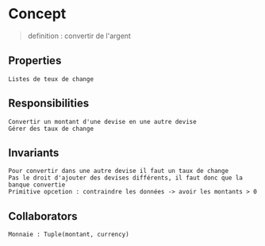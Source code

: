 # Concept

> definition : convertir de l'argent

## Properties
    Listes de teux de change

## Responsibilities
    Convertir un montant d'une devise en une autre devise
    Gérer des taux de change


## Invariants
    Pour convertir dans une autre devise il faut un taux de change
    Pas le droit d'ajouter des devises différents, il faut donc que la banque convertie
    Primitive opcetion : contraindre les données -> avoir les montants > 0

## Collaborators
    Monnaie : Tuple(montant, currency)